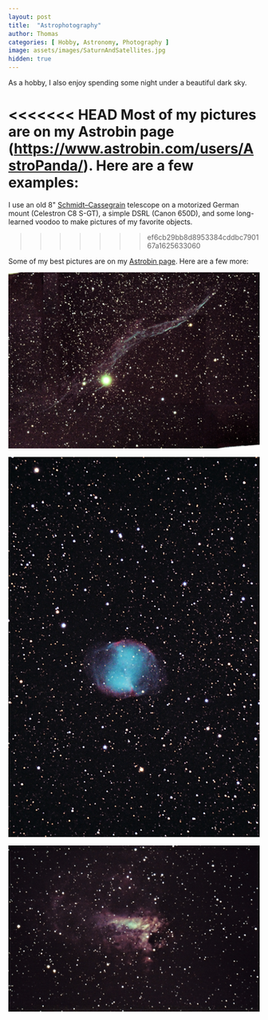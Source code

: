 ```yaml
---
layout: post
title:  "Astrophotography"
author: Thomas
categories: [ Hobby, Astronomy, Photography ]
image: assets/images/SaturnAndSatellites.jpg
hidden: true
---
```


As a hobby, I also enjoy spending some night under a beautiful dark sky. 

<<<<<<< HEAD
Most of my pictures are on my Astrobin page (https://www.astrobin.com/users/AstroPanda/). Here are a few examples:
=======
I use an old 8" [Schmidt–Cassegrain](https://en.wikipedia.org/wiki/Schmidt%E2%80%93Cassegrain_telescope) telescope on a motorized German mount (Celestron C8 S-GT), a simple DSRL (Canon 650D), and some long-learned voodoo to make pictures of my favorite objects.
>>>>>>> ef6cb29bb8d8953384cddbc790167a1625633060

Some of my best pictures are on my [Astrobin page](https://www.astrobin.com/users/AstroPanda/). Here are a few more:

![Cygnus' Veil Nebula](/assets/images/Dentelles.jpg "NGC6960")

![Dumbell Nebula](/assets/images/Dumbell.jpg "M27")

![The Omega/Swann Nebula](/assets/images/Omega.jpg "M17")
